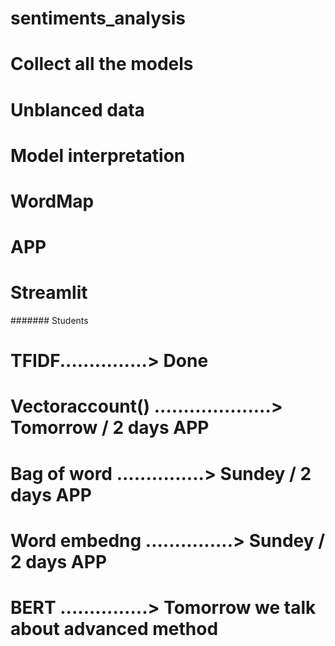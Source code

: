 # sentiments_analysis
# Collect all the models 
# Unblanced data
# Model interpretation 
# WordMap
# APP
# Streamlit 

####### Students 
# TFIDF...............> Done
# Vectoraccount() ....................> Tomorrow / 2 days APP
# Bag of word ...............> Sundey / 2 days APP
# Word embedng ...............> Sundey / 2 days APP
# BERT ...............> Tomorrow we talk about advanced method